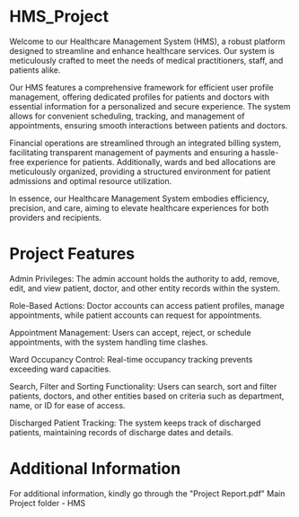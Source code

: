 # HMS_Project
Welcome to our Healthcare Management System (HMS), a robust platform designed to streamline and enhance healthcare services. Our system is meticulously crafted to meet the needs of medical practitioners, staff, and patients alike.

Our HMS features a comprehensive framework for efficient user profile management, offering dedicated profiles for patients and doctors with essential information for a personalized and secure experience. The system allows for convenient scheduling, tracking, and management of appointments, ensuring smooth interactions between patients and doctors.

Financial operations are streamlined through an integrated billing system, facilitating transparent management of payments and ensuring a hassle-free experience for patients. Additionally, wards and bed allocations are meticulously organized, providing a structured environment for patient admissions and optimal resource utilization.

In essence, our Healthcare Management System embodies efficiency, precision, and care, aiming to elevate healthcare experiences for both providers and recipients.

# Project Features
Admin Privileges: The admin account holds the authority to add, remove, edit, and view patient, doctor, and other entity records within the system.

Role-Based Actions: Doctor accounts can access patient profiles, manage appointments, while patient accounts can request for appointments.

Appointment Management: Users can accept, reject, or schedule appointments, with the system handling time clashes.

Ward Occupancy Control: Real-time occupancy tracking prevents exceeding ward capacities.

Search, Filter and Sorting Functionality: Users can search, sort and filter patients, doctors, and other entities based on criteria such as department, name, or ID for ease of access.

Discharged Patient Tracking: The system keeps track of discharged patients, maintaining records of discharge dates and details.

# Additional Information
For additional information, kindly go through the "Project Report.pdf"
Main Project folder - HMS
